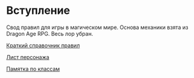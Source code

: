 # Вступление

Свод правил для игры в магическом мире. Основа механики взята из Dragon Age RPG. Весь лор убран.

[Краткий справочник правил](https://fso13.github.io/RPG-SRD/files/GM_Tablitsy.pdf)

[Лист персонажа](https://fso13.github.io/RPG-SRD/files/%D0%BB%D0%B8%D1%81%D1%82_%D0%BF%D0%B5%D1%80%D1%81%D0%BE%D0%BD%D0%B0%D0%B6%D0%B0.pdf)

[Памятка по классам](https://fso13.github.io/RPG-SRD/files/%D0%A0%D0%B0%D0%B7%D0%B2%D0%B8%D1%82%D0%B8%D0%B5_%D0%BF%D0%B5%D1%80%D1%81%D0%BE%D0%BD%D0%B0%D0%B6%D0%B0.pdf)



